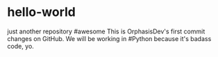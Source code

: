 hello-world
===========

just another repository #awesome
This is OrphasisDev's first commit changes on GitHub.
We will be working in #Python because it's badass code, yo.


